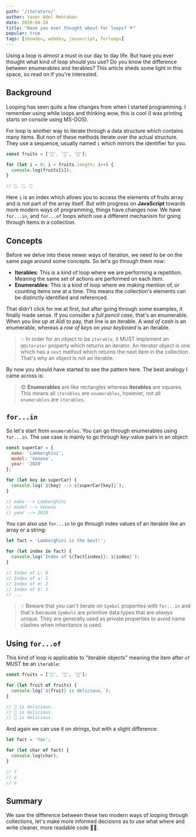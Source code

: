 ```yaml
---
path: '/iterators/'
author: Yaser Adel Mehraban
date: 2020-04-24
title: "Have you ever thought about for loops? ➰"
popular: true
tags: [showdev, webdev, javascript, forloops]
---
```

 
Using a loop is almost a must in our day to day life. But have you ever thought what kind of loop should you use? Do you know the difference between enumerables and iterables? This article sheds some light in this space, so read on if you're interested.

<!--more-->

## Background

Looping has seen quite a few changes from when I started programming. I remember using while loops and thinking wow, this is cool (I was printing starts on console using MS-DOS).

For loop is another way to iterate through a data structure which contains many items. But non of these methods iterate over the actual structure. They use a sequence, usually named `i` which mirrors the identifier for you.

```js
const fruits = ['🍉', '🍎', '🍌'];

for (let i = 0; i < fruits.length; i++) {
  console.log(fruits[i]);
}

// 🍉, 🍎, 🍌
```

Here `i` is an index which allows you to access the elements of fruits array and is not part of the array itself. But with progress on **JavaScript**  towards more modern ways of programming, things have changes now. We have `for...in`, and `for...of` loops which use a different mechanism for going through items in a collection.

## Concepts

Before we delve into these newer ways of iteration, we need to be on the same page around some concepts. So let's go through them now:

* **Iterables**: This is a kind of loop where we are performing a repetition. Meaning the same set of actions are performed on each item. 
* **Enumerables**: This is a kind of loop where we making mention of, or counting items one at a time. This means the collection's elements can be distinctly identified and referenced.

That didn't click for me at first, but after going through some examples, it finally made sense. If you consider a _full pencil case_, that's an enumerable. When you _line up at Aldi_ to pay, that line is an iterable. A _wad of cash_ is an enumerable, whereas a _row of keys on your keyboard_ is an iterable.

> 💡 In order for an object to be `iterable`, it MUST implement an `@@iterator` property which returns an iterator. An iterator object is one which has a `next` method which returns the next item in the collection. That's why an object is not an iterable.

By now you should have started to see the pattern here. The best analogy I came across is:

> 😍 **Enumerables** are like rectangles whereas **iterables** are squares. This means all `iterables` are `enumerables`, however, not all `enumerables` are `iterables`.

## `for...in`

So let's start from `enumerables`. You can go through enumerables using `for...in`. The use case is mainly to go through key-value pairs in an object:

```js
const superCar = {
  make: 'Lamborghini',
  model: 'Veneno',
  year: '2020'
};

for (let key in superCar) {
  console.log(`${key} --> ${superCar[key]}`);
}

// make --> Lamborghini
// model --> Veneno
// year --> 2020
```

You can also use `for...in` to go through index values of an iterable like an array or a string:

```js
let fact = 'Lamborghini is the best!';

for (let index in fact) {
  console.log(`Index of ${fact[index]}: ${index}`);
}

// Index of L: 0
// Index of a: 1
// Index of m: 2
// Index of b: 3
// ...
```

> 💡 Beware that you can't iterate on `Symbol` properties with `for...in` and that's because `Symbols` are primitive data types that are _always_ unique. They are generally used as private properties to avoid name clashes when inheritance is used.

## Using `for...of`

This kind of loop is applicable to "iterable objects" meaning the item after `of` MUST be an `iterable`:

```js
const fruits = ['🍉', '🍎', '🍌'];

for (let fruit of fruits) {
  console.log(`${fruit} is delicious.`);
}

// 🍉 is delicious.
// 🍎 is delicious.
// 🍌 is delicious.
```

And again we can use it on strings, but with a slight difference:

```js
let fact = 'Yas';

for (let char of fact) {
  console.log(char);
}

// Y
// a
// s
```

## Summary

We saw the difference between these two modern ways of looping through collections, let's make more informed decisions as to use what where and write cleaner, more readable code 👊🏽.